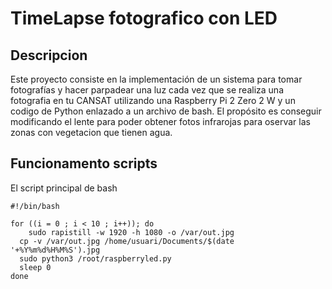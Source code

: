 # TimeLapse fotografico con LED

## Descripcion

Este proyecto consiste en la implementación de un sistema para tomar fotografías y hacer parpadear una luz cada vez que se realiza una fotografia en tu CANSAT utilizando una Raspberry Pi 2 Zero 2 W y un codigo de Python enlazado a un archivo de bash. El propósito es conseguir modificando el lente para poder obtener fotos infrarojas para oservar las zonas con vegetacion que tienen agua.

## Funcionamento scripts

El script principal de bash
```blue
#!/bin/bash

for ((i = 0 ; i < 10 ; i++)); do
	sudo rapistill -w 1920 -h 1080 -o /var/out.jpg
  cp -v /var/out.jpg /home/usuari/Documents/$(date '+%Y%m%d%H%M%S').jpg
  sudo python3 /root/raspberryled.py
  sleep 0
done
```

